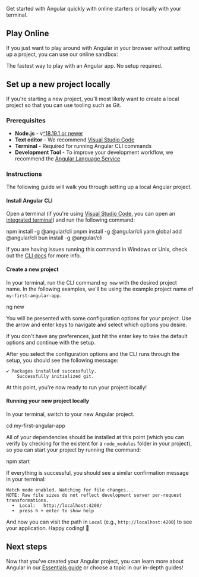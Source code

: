 <docs-decorative-header title="Installation" imgSrc="adev/src/assets/images/what_is_angular.svg"> <!-- markdownlint-disable-line -->
</docs-decorative-header>

Get started with Angular quickly with online starters or locally with your terminal.

## Play Online

If you just want to play around with Angular in your browser without setting up a project, you can use our online sandbox:

<docs-card-container>
  <docs-card title="" href="/playground" link="Open on Playground">
  The fastest way to play with an Angular app. No setup required.
  </docs-card>
</docs-card-container>

## Set up a new project locally

If you're starting a new project, you'll most likely want to create a local project so that you can use tooling such as Git.

### Prerequisites

- **Node.js** - v[^18.19.1 or newer](/reference/versions)
- **Text editor** - We recommend [Visual Studio Code](https://code.visualstudio.com/)
- **Terminal** - Required for running Angular CLI commands
- **Development Tool** - To improve your development workflow, we recommend the [Angular Language Service](/tools/language-service)

### Instructions

The following guide will walk you through setting up a local Angular project.

#### Install Angular CLI

Open a terminal (if you're using [Visual Studio Code](https://code.visualstudio.com/), you can open an [integrated terminal](https://code.visualstudio.com/docs/editor/integrated-terminal)) and run the following command:

<docs-code-multifile>
  <docs-code
    header="npm"
    >
    npm install -g @angular/cli
    </docs-code>
  <docs-code
    header="pnpm"
    >
    pnpm install -g @angular/cli
    </docs-code>
  <docs-code
    header="yarn"
    >
    yarn global add @angular/cli
    </docs-code>
  <docs-code
    header="bun"
    >
    bun install -g @angular/cli
    </docs-code>

</docs-code-multifile>

If you are having issues running this command in Windows or Unix, check out the [CLI docs](/tools/cli/setup-local#install-the-angular-cli) for more info.

#### Create a new project

In your terminal, run the CLI command `ng new` with the desired project name. In the following examples, we'll be using the example project name of `my-first-angular-app`.

<docs-code language="shell">

ng new <project-name>

</docs-code>

You will be presented with some configuration options for your project. Use the arrow and enter keys to navigate and select which options you desire.

If you don't have any preferences, just hit the enter key to take the default options and continue with the setup.

After you select the configuration options and the CLI runs through the setup, you should see the following message:

```shell
✔ Packages installed successfully.
    Successfully initialized git.
```

At this point, you're now ready to run your project locally!

#### Running your new project locally

In your terminal, switch to your new Angular project.

<docs-code language="shell">

cd my-first-angular-app

</docs-code>

All of your dependencies should be installed at this point (which you can verify by checking for the existent for a `node_modules` folder in your project), so you can start your project by running the command:

<docs-code language="shell">

npm start

</docs-code>

If everything is successful, you should see a similar confirmation message in your terminal:

```shell
Watch mode enabled. Watching for file changes...
NOTE: Raw file sizes do not reflect development server per-request transformations.
  ➜  Local:   http://localhost:4200/
  ➜  press h + enter to show help
```

And now you can visit the path in `Local` (e.g., `http://localhost:4200`) to see your application. Happy coding! 🎉

## Next steps

Now that you've created your Angular project, you can learn more about Angular in our [Essentials guide](/essentials) or choose a topic in our in-depth guides!
